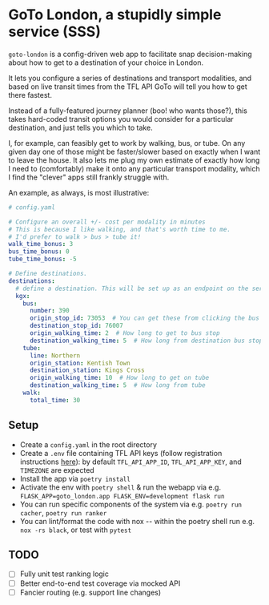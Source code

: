 # GoTo London, a stupidly simple service (SSS)

`goto-london` is a config-driven web app to facilitate snap decision-making about how to get to a destination of your choice in London.

It lets you configure a series of destinations and transport modalities, and based on live transit times from the TFL API GoTo will tell you how to get there fastest.

Instead of a fully-featured journey planner (boo! who wants those?), this takes hard-coded transit options you would consider for a particular destination, and just tells you which to take.

I, for example, can feasibly get to work by walking, bus, or tube. On any given day one of those might be faster/slower based on exactly when I want to leave the house. It also lets me plug my own estimate of exactly how long I need to (comfortably) make it onto any particular transport modality, which I find the "clever" apps still frankly struggle with. 

An example, as always, is most illustrative:

```yaml
# config.yaml

# Configure an overall +/- cost per modality in minutes
# This is because I like walking, and that's worth time to me.
# I'd prefer to walk > bus > tube it!
walk_time_bonus: 3
bus_time_bonus: 0
tube_time_bonus: -5

# Define destinations. 
destinations:
  # define a destination. This will be set up as an endpoint on the server under <host>/goto/<destination>
  kgx:
    bus:
      number: 390
      origin_stop_id: 73053  # You can get these from clicking the bus stop in Google Maps
      destination_stop_id: 76007
      origin_walking_time: 2  # How long to get to bus stop
      destination_walking_time: 5  # How long from destination bus stop
    tube: 
      line: Northern
      origin_station: Kentish Town
      destination_station: Kings Cross
      origin_walking_time: 10  # How long to get on tube
      destination_walking_time: 5  # How long from tube
    walk:
      total_time: 30
```

## Setup

- Create a `config.yaml` in the root directory
- Create a `.env` file containing TFL API keys (follow registration instructions [here](https://api-portal.tfl.gov.uk)): by default `TFL_API_APP_ID`, `TFL_API_APP_KEY`, and `TIMEZONE` are expected
- Install the app via `poetry install`
- Activate the env with `poetry shell` & run the webapp via e.g. `FLASK_APP=goto_london.app FLASK_ENV=development flask run`
- You can run specific components of the system via e.g. `poetry run cacher`, `poetry run ranker`
- You can lint/format the code with nox -- within the poetry shell run e.g. `nox -rs black`, or test with `pytest`

## TODO

- [ ] Fully unit test ranking logic
- [ ] Better end-to-end test coverage via mocked API
- [ ] Fancier routing (e.g. support line changes)